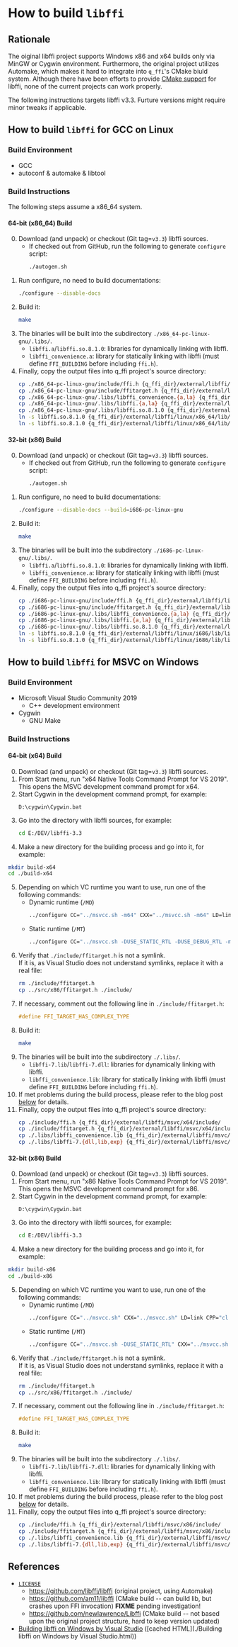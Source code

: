 # How to build `libffi`

## Rationale

The oiginal libffi project supports Windows x86 and x64 builds only via MinGW or Cygwin environment. Furthermore, the original project utilizes Automake, which makes it hard to integrate into `q_ffi`'s CMake biuld system. Although there have been efforts to provide [CMake support](#References) for libffi, none of the current projects can work properly.

The following instructions targets libffi v3.3. Furture versions might require minor tweaks if applicable.

## How to build `libffi` for GCC on Linux

### Build Environment

- GCC
- autoconf & automake & libtool

### Build Instructions

The following steps assume a x86_64 system.

#### 64-bit (x86_64) Build

0. Download (and unpack) or checkout (Git tag=`v3.3`) libffi sources.
   - If checked out from GitHub, run the following to generate `configure` script:
     ```bash
     ./autogen.sh
     ```
1. Run configure, no need to build documentations:
   ```bash
   ./configure --disable-docs
   ```
2. Build it:
   ```bash
   make
   ```
3. The binaries will be built into the subdirectory `./x86_64-pc-linux-gnu/.libs/`.
   - `libffi.a`/`libffi.so.8.1.0`: libraries for dynamically linking with libffi.
   - `libffi_convenience.a`: library for statically linking with libffi (must define `FFI_BUILDING` before including `ffi.h`).
4. Finally, copy the output files into q_ffi project's source directory:
   ```bash
   cp ./x86_64-pc-linux-gnu/include/ffi.h {q_ffi_dir}/external/libffi/linux/x86_64/include/
   cp ./x86_64-pc-linux-gnu/include/ffitarget.h {q_ffi_dir}/external/libffi/linux/x86_64/include/
   cp ./x86_64-pc-linux-gnu/.libs/libffi_convenience.{a,la} {q_ffi_dir}/external/libffi/linux/x86_64/lib/
   cp ./x86_64-pc-linux-gnu/.libs/libffi.{a,la} {q_ffi_dir}/external/libffi/linux/x86_64/lib/
   cp ./x86_64-pc-linux-gnu/.libs/libffi.so.8.1.0 {q_ffi_dir}/external/libffi/linux/x86_64/lib/
   ln -s libffi.so.8.1.0 {q_ffi_dir}/external/libffi/linux/x86_64/lib/libffi.so.8
   ln -s libffi.so.8.1.0 {q_ffi_dir}/external/libffi/linux/x86_64/lib/libffi.so
   ```

#### 32-bit (x86) Build

0. Download (and unpack) or checkout (Git tag=`v3.3`) libffi sources.
   - If checked out from GitHub, run the following to generate `configure` script:
     ```bash
     ./autogen.sh
     ```
1. Run configure, no need to build documentations:
   ```bash
   ./configure --disable-docs --build=i686-pc-linux-gnu
   ```
2. Build it:
   ```bash
   make
   ```
3. The binaries will be built into the subdirectory `./i686-pc-linux-gnu/.libs/`.
   - `libffi.a`/`libffi.so.8.1.0`: libraries for dynamically linking with libffi.
   - `libffi_convenience.a`: library for statically linking with libffi (must define `FFI_BUILDING` before including `ffi.h`).
4. Finally, copy the output files into q_ffi project's source directory:
   ```bash
   cp ./i686-pc-linux-gnu/include/ffi.h {q_ffi_dir}/external/libffi/linux/i686/include/
   cp ./i686-pc-linux-gnu/include/ffitarget.h {q_ffi_dir}/external/libffi/linux/i686/include/
   cp ./i686-pc-linux-gnu/.libs/libffi_convenience.{a,la} {q_ffi_dir}/external/libffi/linux/i686/lib/
   cp ./i686-pc-linux-gnu/.libs/libffi.{a,la} {q_ffi_dir}/external/libffi/linux/i686/lib/
   cp ./i686-pc-linux-gnu/.libs/libffi.so.8.1.0 {q_ffi_dir}/external/libffi/linux/i686/lib/
   ln -s libffi.so.8.1.0 {q_ffi_dir}/external/libffi/linux/i686/lib/libffi.so.8
   ln -s libffi.so.8.1.0 {q_ffi_dir}/external/libffi/linux/i686/lib/libffi.so
   ```

## How to build `libffi` for MSVC on Windows

### Build Environment

- Microsoft Visual Studio Community 2019
  - C++ development environment
- Cygwin
  - GNU Make

### Build Instructions

#### 64-bit (x64) Build

0. Download (and unpack) or checkout (Git tag=`v3.3`) libffi sources.
1. From Start menu, run "x64 Native Tools Command Prompt for VS 2019".  
   This opens the MSVC development command prompt for x64.
2. Start Cygwin in the development command prompt, for example:  
   ```batch
   D:\cygwin\Cygwin.bat
   ```
3. Go into the directory with libffi sources, for example:  
   ```bash
   cd E:/DEV/libffi-3.3
   ```
4. Make a new directory for the building process and go into it, for example:  
  ```bash
  mkdir build-x64
  cd ./build-x64
  ```
5. Depending on which VC runtime you want to use, run one of the following commands:
   - Dynamic runtime (`/MD`)  
     ```bash
     ../configure CC="../msvcc.sh -m64" CXX="../msvcc.sh -m64" LD=link CPP="cl -nologo -EP" --build=x86_64-unknown-cygwin
     ```
   - Static runtime (`/MT`)  
     ```bash
     ../configure CC="../msvcc.sh -DUSE_STATIC_RTL -DUSE_DEBUG_RTL -m64" CXX="../msvcc.sh -DUSE_STATIC_RTL -DUSE_DEBUG_RTL -m64" LD=link CPP="cl -nologo -EP" --build=x86_64-unknown-cygwin
     ```
6. Verify that `./include/ffitarget.h` is not a symlink.  
   If it is, as Visual Studio does not understand symlinks, replace it with a real file:  
   ```bash
   rm ./include/ffitarget.h
   cp ../src/x86/ffitarget.h ./include/
   ```
7. If necessary, comment out the following line in `./include/ffitarget.h`:  
   ```cpp
   #define FFI_TARGET_HAS_COMPLEX_TYPE
   ```
8. Build it:  
   ```bash
   make
   ```
9. The binaries will be built into the subdirectory `./.libs/`.
   - `libffi-7.lib`/`libffi-7.dll`: libraries for dynamically linking with libffi.
   - `libffi_convenience.lib`: library for statically linking with libffi (must define `FFI_BUILDING` before including `ffi.h`).
10. If met problems during the build process, please refer to the blog post [below](#References) for details.
11. Finally, copy the output files into q_ffi project's source directory:  
    ```bash
    cp ./include/ffi.h {q_ffi_dir}/external/libffi/msvc/x64/include/
    cp ./include/ffitarget.h {q_ffi_dir}/external/libffi/msvc/x64/include/
    cp ./.libs/libffi_convenience.lib {q_ffi_dir}/external/libffi/msvc/x64/lib/
    cp ./.libs/libffi-7.{dll,lib,exp} {q_ffi_dir}/external/libffi/msvc/x64/lib/
    ```

#### 32-bit (x86) Build

0. Download (and unpack) or checkout (Git tag=`v3.3`) libffi sources.
1. From Start menu, run "x86 Native Tools Command Prompt for VS 2019".  
   This opens the MSVC development command prompt for x86.
2. Start Cygwin in the development command prompt, for example:  
   ```batch
   D:\cygwin\Cygwin.bat
   ```
3. Go into the directory with libffi sources, for example:  
   ```bash
   cd E:/DEV/libffi-3.3
   ```
4. Make a new directory for the building process and go into it, for example:  
  ```bash
  mkdir build-x86
  cd ./build-x86
  ```
5. Depending on which VC runtime you want to use, run one of the following commands:
   - Dynamic runtime (`/MD`)  
     ```bash
     ../configure CC="../msvcc.sh" CXX="../msvcc.sh" LD=link CPP="cl -nologo -EP" --build=i686-unknown-cygwin
     ```
   - Static runtime (`/MT`)  
     ```bash
     ../configure CC="../msvcc.sh -DUSE_STATIC_RTL" CXX="../msvcc.sh -DUSE_STATIC_RTL" LD=link CPP="cl -nologo -EP" --build=i686-unknown-cygwin
     ```
6. Verify that `./include/ffitarget.h` is not a symlink.  
   If it is, as Visual Studio does not understand symlinks, replace it with a real file:  
   ```bash
   rm ./include/ffitarget.h
   cp ../src/x86/ffitarget.h ./include/
   ```
7. If necessary, comment out the following line in `./include/ffitarget.h`:  
   ```cpp
   #define FFI_TARGET_HAS_COMPLEX_TYPE
   ```
8. Build it:  
   ```bash
   make
   ```
9. The binaries will be built into the subdirectory `./.libs/`.
   - `libffi-7.lib`/`libffi-7.dll`: libraries for dynamically linking with libffi.
   - `libffi_convenience.lib`: library for statically linking with libffi (must define `FFI_BUILDING` before including `ffi.h`).
10. If met problems during the build process, please refer to the blog post [below](#References) for details.
11. Finally, copy the output files into q_ffi project's source directory:  
    ```bash
    cp ./include/ffi.h {q_ffi_dir}/external/libffi/msvc/x86/include/
    cp ./include/ffitarget.h {q_ffi_dir}/external/libffi/msvc/x86/include/
    cp ./.libs/libffi_convenience.lib {q_ffi_dir}/external/libffi/msvc/x86/lib/
    cp ./.libs/libffi-7.{dll,lib,exp} {q_ffi_dir}/external/libffi/msvc/x86/lib/
    ```

## References

- [`LICENSE`](./LICENSE)
  - https://github.com/libffi/libffi (original project, using Automake)
  - https://github.com/am11/libffi (CMake build -- can build lib, but crashes upon FFI invocation) **FIXME** pending investigation!
  -  https://github.com/newlawrence/Libffi (CMake build -- not based upon the original project structure, hard to keep version updated)
- [Building libffi on Windows by Visual Studio](https://hostagebrain.blogspot.com/2015/06/building-libffi-on-windows-by-visual.html) ([cached HTML](./Building libffi on Windows by Visual Studio.html))
